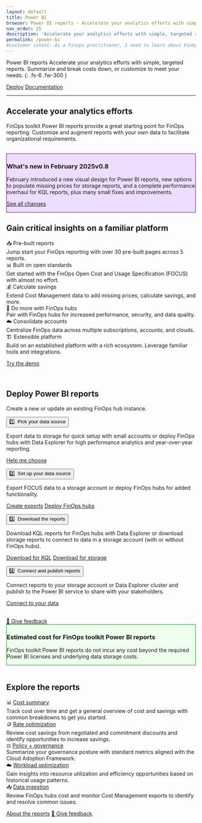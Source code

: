 ```yaml
---
layout: default
title: Power BI
browser: Power BI reports - Accelerate your analytics efforts with simple, targeted reports
nav_order: 25
description: 'Accelerate your analytics efforts with simple, targeted reports. Summarize and break costs down, or customize to meet your needs.'
permalink: /power-bi
#customer intent: As a Finops practitioner, I need to learn about FinOps toolkit Power BI reports
---
```


<span class="fs-9 d-block mb-4">Power BI reports</span>
Accelerate your analytics efforts with simple, targeted reports. Summarize and break costs down, or customize to meet your needs.
{: .fs-6 .fw-300 }

<a class="btn btn-primary fs-5 mb-4 mb-md-0 mr-4" href="#deploy">Deploy</a>
<a class="btn fs-5 mb-4 mb-md-0 mr-4" target="_blank" href="https://learn.microsoft.com/cloud-computing/finops/toolkit/power-bi/reports">Documentation</a>

---

<a name="overview"></a>

## Accelerate your analytics efforts

FinOps toolkit Power BI reports provide a great starting point for FinOps reporting. Customize and augment reports with your own data to facilitate organizational requirements.

<br>

<div id="whats-new" class="m-0 p-4" style="background-color:#edf; border:solid 1px #609;">
    <h3 class="m-0 mb-4">What's new in February 2025<span class="ftk-version">v0.8</span></h3>
    <p class="mt-2 mb-0">
        February introduced a new visual design for Power BI reports, new options to populate missing prices for storage reports, and a complete performance overhaul for KQL reports, plus many small fixes and improvements.
    </p>
    <p class="mt-2 mb-0"><a target="_blank" href="https://learn.microsoft.com/cloud-computing/finops/toolkit/changelog">See all changes</a></p>
</div>

<a name="features"></a>

## Gain critical insights on a familiar platform

<div class="ftk-gallery">
    <div class="ftk-tile">
        <div>📥 Pre-built reports</div>
        <div>Jump start your FinOps reporting with over 30 pre-built pages across 5 reports.</div>
    </div>
    <div class="ftk-tile">
        <div>📊 Built on open standards</div>
        <div>Get started with the FinOps Open Cost and Usage Specification (FOCUS) with almost no effort.</div>
    </div>
    <div class="ftk-tile">
        <div>💰 Calculate savings</div>
        <div>Extend Cost Management data to add missing prices, calculate savings, and more.</div>
    </div>
    <div class="ftk-tile">
        <div>🏦 Do more with FinOps hubs</div>
        <div>Pair with FinOps hubs for increased performance, security, and data quality.</div>
    </div>
    <div class="ftk-tile">
        <div>☁️ Consolidate accounts</div>
        <div>Centralize FinOps data across multiple subscriptions, accounts, and clouds.</div>
    </div>
    <div class="ftk-tile">
        <div>🏗️ Extensible platform</div>
        <div>Build on an established platform with a rich ecosystem. Leverage familiar tools and integrations.</div>
    </div>
</div>

<a class="btn mb-4 mb-md-0 mr-4" href="https://github.com/microsoft/finops-toolkit/releases/latest/download/PowerBI-demo.zip">Try the demo</a>

<br>

<a name="deploy"></a>

## Deploy Power BI reports

Create a new or update an existing FinOps hub instance.

<div class="ftk-instructions">
    <div class="ftk-step">
        <button class="ftk-accordion">1️⃣&nbsp; Pick your data source</button>
        <div>
            <p>Export data to storage for quick setup with small accounts or deploy FinOps hubs with Data Explorer for high performance analytics and year-over-year reporting.<br></p>
            <p>
                <a class="btn mb-4 mb-md-0 mr-4" target="_blank" href="https://learn.microsoft.com/cloud-computing/finops/toolkit/power-bi/help-me-choose">Help me choose</a>
            </p>
        </div>
    </div>
    <div class="ftk-step">
        <button class="ftk-accordion">2️⃣&nbsp; Set up your data source</button>
        <div>
            <p>Export FOCUS data to a storage account or deploy FinOps hubs for added functionality.<br></p>
            <p>
                <a class="btn mb-4 mb-md-0 mr-4" target="_blank" href="https://portal.azure.com/#view/Microsoft_Azure_CostManagement/Menu/~/exports/openedBy/FinOpsToolkit.PowerBI.CreateExports">Create exports</a>
                <a class="btn mb-4 mb-md-0 mr-4" target="_blank" href="https://learn.microsoft.com/cloud-computing/finops/toolkit/power-bi/help-me-choose">Deploy FinOps hubs</a>
            </p>
        </div>
    </div>
    <div class="ftk-step">
        <button class="ftk-accordion">3️⃣&nbsp; Download the reports</button>
        <div>
            <p>Download KQL reports for FinOps hubs with Data Explorer or download storage reports to connect to data in a storage account (with or without FinOps hubs).<br></p>
            <p>
                <a class="btn mb-4 mb-md-0 mr-4" href="https://github.com/microsoft/finops-toolkit/releases/latest/download/PowerBI-kql.zip">Download for KQL</a>
                <a class="btn mb-4 mb-md-0 mr-4" href="https://github.com/microsoft/finops-toolkit/releases/latest/download/PowerBI-storage.zip">Download for storage</a>
            </p>
        </div>
    </div>
    <div class="ftk-step">
        <button class="ftk-accordion">4️⃣&nbsp; Connect and publish reports</button>
        <div>
            <p>Connect reports to your storage account or Data Explorer cluster and publish to the Power BI service to share with your stakeholders.<br></p>
            <p>
                <a class="btn mb-4 mb-md-0 mr-4" target="_blank" href="https://learn.microsoft.com/cloud-computing/finops/toolkit/power-bi/setup">Connect to your data</a>
            </p>
        </div>
    </div>
</div>

<br>
<a class="btn mb-4 mb-md-0 mr-4" href="https://portal.azure.com/#view/HubsExtension/InProductFeedbackBlade/extensionName/FinOpsToolkit/cesQuestion/How%20easy%20or%20hard%20is%20it%20to%20use%20FinOps%20toolkit%20Power%20BI%20reports%3F/cvaQuestion/How%20valuable%20are%20FinOps%20toolkit%20Power%20BI%20reports%3F/surveyId/FTK0.8/bladeName/PowerBI/featureName/Marketing.Deploy">💜 Give feedback</a>

<br>

<div id="pricing" class="m-0 p-4" style="background-color:#efe; border:solid 1px #090;">
    <h3 class="m-0 mb-4">Estimated cost for FinOps toolkit Power BI reports</h3>
    <p class="mt-2 mb-0">
        FinOps toolkit Power BI reports do not incur any cost beyond the required Power BI licenses and underlying data storage costs.
    </p>
</div>

<br>

<a name="docs"></a>

## Explore the reports

<div class="ftk-gallery">
    <div class="ftk-tile">
        <div>📊 <a target="_blank" href="https://learn.microsoft.com/cloud-computing/finops/toolkit/power-bi/cost-summary">Cost summary</a></div>
        <div>
            Track cost over time and get a general overview of cost and savings with common breakdowns to get you started.
        </div>
    </div>
    <div class="ftk-tile">
        <div>🪙 <a target="_blank" href="https://learn.microsoft.com/cloud-computing/finops/toolkit/power-bi/rate-optimization">Rate optimization</a></div>
        <div>
            Review cost savings from negotiated and commitment discounts and identify opportunities to increase savings.
        </div>
    </div>
    <div class="ftk-tile">
        <div>⚖️ <a target="_blank" href="https://learn.microsoft.com/cloud-computing/finops/toolkit/power-bi/governance">Policy + governance</a></div>
        <div>
            Summarize your governance posture with standard metrics aligned with the Cloud Adoption Framework.
        </div>
    </div>
    <div class="ftk-tile">
        <div>☁️ <a target="_blank" href="https://learn.microsoft.com/cloud-computing/finops/toolkit/power-bi/workload-optimization">Workload optimization</a></div>
        <div>
            Gain insights into resource utilization and efficiency opportunities based on historical usage patterns.
        </div>
    </div>
    <div class="ftk-tile">
        <div>📥 <a target="_blank" href="https://learn.microsoft.com/cloud-computing/finops/toolkit/power-bi/data-ingestion">Data ingestion</a></div>
        <div>
            Review FinOps hubs cost and monitor Cost Management exports to identify and resolve common issues.
        </div>
    </div>
</div>

<a class="btn mt-2 mb-4 mb-md-0 mr-4" target="_blank" href="https://learn.microsoft.com/cloud-computing/finops/toolkit/power-bi/reports">About the reports</a>
<a class="btn mb-4 mb-md-0 mr-4" target="_blank" href="https://portal.azure.com/#view/HubsExtension/InProductFeedbackBlade/extensionName/FinOpsToolkit/cesQuestion/How%20easy%20or%20hard%20is%20it%20to%20use%20FinOps%20toolkit%20Power%20BI%20reports%3F/cvaQuestion/How%20valuable%20are%20FinOps%20toolkit%20Power%20BI%20reports%3F/surveyId/FTK0.8/bladeName/PowerBI/featureName/Marketing.Docs">💜 Give feedback</a>

<br>
